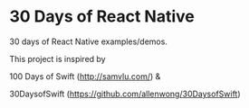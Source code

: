 # 30 Days of React Native

30 days of React Native examples/demos.

This project is inspired by 

100 Days of Swift (http://samvlu.com/) &

30DaysofSwift (https://github.com/allenwong/30DaysofSwift)